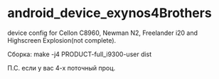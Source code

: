 android_device_exynos4Brothers
==============================

device config for Cellon C8960, Newman N2, Freelander i20 and Highscreen Explosion(not complete).

Сборка: make -j4 PRODUCT-full_i9300-user dist

П.С. <j4> если у вас 4-х поточный проц.
